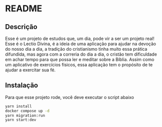 # README

## Descrição

Esse é um projeto de estudos que, um dia, pode vir a ser um projeto real! 
Esse é o Lectio Divina, é a ideia de uma aplicação para ajudar na devoção do nosso dia a dia, a tradição do cristianismo tinha muito essa prática difundida, mas agora com a correria do dia a dia, o cristão tem dificuldade em achar tempo para que possa ler e meditar sobre a Bíblia. Assim como um aplicativo de exercícios físicos, essa aplicação tem o propósito de te ajudar a exercitar sua fé.

## Instalação

Para que esse projeto rode, você deve executar o script abaixo

```bash
yarn install
docker compose up -d
yarn migration:run
yarn start:dev

```